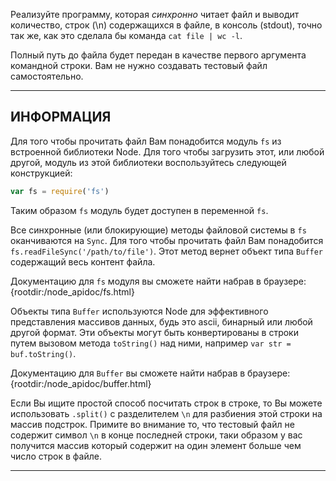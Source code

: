 Реализуйте программу, которая *синхронно* читает файл и выводит количество, строк (\n) содержащихся в файле, в консоль (stdout), точно так же, как это сделала бы команда `cat file | wc -l`.

Полный путь до файла будет передан в качестве первого аргумента командной строки. Вам не нужно создавать тестовый файл самостоятельно.

----------------------------------------------------------------------
## ИНФОРМАЦИЯ

Для того чтобы прочитать файл Вам понадобится модуль `fs` из встроенной библиотеки Node. Для того чтобы загрузить этот, или любой другой, модуль из этой библиотеки воспользуйтесь следующей конструкцией:

```js
var fs = require('fs')
```

Таким образом `fs` модуль будет доступен в переменной `fs`. 

Все синхронные (или блокирующие) методы файловой системы в `fs` оканчиваются на `Sync`. Для того чтобы прочитать файл Вам понадобится `fs.readFileSync('/path/to/file')`. Этот метод вернет объект типа `Buffer` содержащий весь контент файла.

Документацию для `fs` модуля вы сможете найти набрав в браузере:
  {rootdir:/node_apidoc/fs.html}

Объекты типа `Buffer` используются Node для эффективного представления массивов данных, будь это ascii, бинарный или любой другой формат. Эти объекты могут быть конвертированы в строки путем вызовом метода `toString()` над ними, например `var str = buf.toString()`.

Документацию для `Buffer` вы сможете найти набрав в браузере:
  {rootdir:/node_apidoc/buffer.html}

Если Вы ищите простой способ посчитать строк в строке, то Вы можете использовать `.split()` с разделителем `\n` для разбиения этой строки на массив подстрок. Примите во внимание то, что тестовый файл не содержит символ `\n` в конце последней строки, таки образом у вас получится массив который содержит на один элемент больше чем число строк в файле. 

----------------------------------------------------------------------
